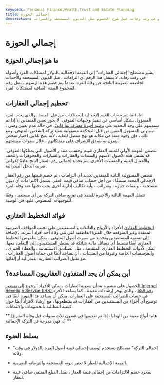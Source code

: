 ```yaml
---
keywords: Personal Finance,Wealth,Trust and Estate Planning
title: إجمالي الحوزة
description: إجمالي التركة هو القيمة الإجمالية لممتلكات الشخص في وقت وفاته قبل طرح الخصوم مثل الديون المستحقة والضرائب.
---
```


# إجمالي الحوزة
## ما هو إجمالي الحوزة

يشير مصطلح "إجمالي العقارات" إلى القيمة الإجمالية بالدولار لممتلكات الفرد وأصوله في وقت وفاته. لا يشمل هذا الرقم أي التزامات ، مثل الديون المستحقة والأحداث الخاضعة للضريبة الناتجة عن وفاة الفرد. عندما يتم خصم هذه الرسوم ، يمثل رقم المجموع القيمة الصافية لممتلكات الفرد.

## تحطيم إجمالي العقارات

عادةً ما يتم حساب القيم الإجمالية للممتلكات من قبل المنفذ ، والذي يحدد الفرد المسؤول بشكل أساسي عن تنفيذ توجيهات المتوفى. لا يجوز تعيين المنفذين إلا إذا تم تسميتهم على وجه التحديد على [وصية أخيرة معترف بها قانونًا](/last-will-and-testament). في حالة عدم تعيين وصي ، سيتولى المسؤول المعين من قبل المحكمة مسؤولية تنفيذ تركة الشخص المتوفى. ومع ذلك ، فإن وجود منفذ في مكانه هو نهج مفضل للغاية ، لأنه يتيح للناس اختيار شخص يثقون به بصدق للإشراف على ممتلكاتهم ، خلال سنوات معيشتهم.

تتضمن المهمة الأولى للمنفذ العقاري تقييم وحساب مقدار الأصول التي يمتلكها المتوفى. قد تشمل هذه الأصول الأسهم والسندات والعقارات والسيارات والمجوهرات والتحف والأعمال الفنية والمقتنيات الأخرى. يتم تحديد إجمالي رقم العقار الناتج عادةً لأغراض ضريبة الدخل الفيدرالية.

تتضمن المسؤولية الثانية للمنفذين تحديد أي التزامات ، ثم خصم قيمتها من رقم العقار الإجمالي المحدد مسبقًا ، من أجل حساب صافي قيمة العقار. تشمل الالتزامات أي ديون مستحقة ، ونفقات جنازة ، وضرائب ، وأية تكاليف إدارية أخرى يجب دفعها عند وفاة الفرد.

تتمثل المهمة الثالثة والأخيرة للمنفذ في توزيع صافي التركة بين أي مستفيد ، وفقًا للتوجيهات المنصوص عليها في الوصية.

## فوائد التخطيط العقاري

[التخطيط العقاري](/estateplanning) الأفراد والأزواج والعائلات والمستفيدين على تجنب المواقف الضريبية المعقدة وغير المتوقعة خلال الفترة العاطفية التي تلي وفاة أحد أفراد أسرته. بالإضافة إلى تسمية المستفيدين وتحديد من سيرث أصول المتوفى ، يمكن لطقوس التخطيط العقاري أيضًا تبسيط أي مسائل مالية شائكة قد يضطر المستفيدون إلى التعامل معها. يمكن لأدوات التخطيط العقاري المتقدمة ، مثل الصناديق الاستئمانية ، والعطاء الخيري ، والمؤسسات الخاصة وغيرها من المنشآت ، أن تساعد أيضًا في حماية أصول العقارات ، مع تقليل الضرائب العقارية الفيدرالية أو إلغائها.

## أين يمكن أن يجد المنفذون العقاريون المساعدة؟

للحصول على مشورة بشأن تسوية العقارات ، يمكن للأفراد الرجوع إلى [منشور Internal Revenu](/irs-pub-908) [e Service (IRS) رقم 559](/irs-pub-908) ، والذي يوفر إرشادات مفيدة ، كما يساعد الأفراد في حساب الضرائب المستحقة على العقارات. يمكن أن يساعد هذا المورد أيضًا في توضيح أي أجزاء من المستفيدين من العقارات قد يقتطعونها ، مع إرشاد الأفراد أيضًا حول كيفية المطالبة بالخصومات والائتمانات.

** [هام: أنواع معينة من الهدايا ، إذا تم تقديمها في غضون ثلاث سنوات قبل وفاة المتبرع ، فهي مدرجة في التركة الإجمالية.] **

## يسلط الضوء

- "إجمالي التركة" مصطلح يستخدم لوصف إجمالي قيمة أصول الفرد بالدولار في وقت وفاته.

- القيمة الإجمالية للعقار لا تعتبر ديونه المستحقة والتزاماته الضريبية.

- بمجرد خصم الالتزامات من إجمالي قيمة العقار ، يمثل المبلغ المتبقي صافي قيمة العقار.

